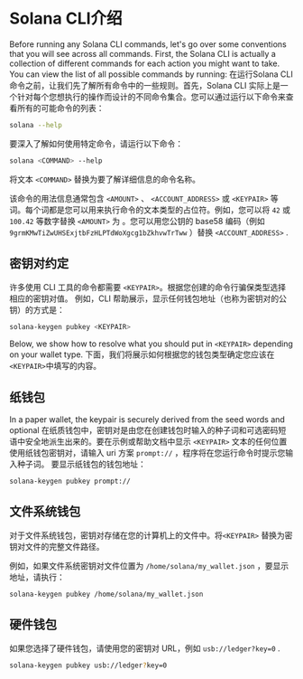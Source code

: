 # Solana CLI介绍

Before running any Solana CLI commands, let's go over some conventions that you will see across all commands. First, the Solana CLI is actually a collection of different commands for each action you might want to take. You can view the list of all possible commands by running:
在运行Solana CLI 命令之前，让我们先了解所有命令中的一些规则。首先，Solana CLI 实际上是一个针对每个您想执行的操作而设计的不同命令集合。您可以通过运行以下命令来查看所有的可能命令的列表：

```bash
solana --help
```



要深入了解如何使用特定命令，请运行以下命令：

```bash
solana <COMMAND> --help
```


将文本 `<COMMAND>` 替换为要了解详细信息的命令名称。

该命令的用法信息通常包含 `<AMOUNT>` 、 `<ACCOUNT_ADDRESS>` 或 `<KEYPAIR>` 等词。每个词都是您可以用来执行命令的文本类型的占位符。例如，您可以将 `42` 或 `100.42` 等数字替换 `<AMOUNT>` 为 。您可以用您公钥的 base58 编码（例如 `9grmKMwTiZwUHSExjtbFzHLPTdWoXgcg1bZkhvwTrTww` ）替换 `<ACCOUNT_ADDRESS>` .

## 密钥对约定

许多使用 CLI 工具的命令都需要 `<KEYPAIR>`。根据您创建的命令行骗保类型选择相应的密钥对值。
例如，CLI 帮助展示，显示任何钱包地址（也称为密钥对的公钥）的方式是：

```bash
solana-keygen pubkey <KEYPAIR>
```



Below, we show how to resolve what you should put in `<KEYPAIR>` depending on your wallet type.
下面，我们将展示如何根据您的钱包类型确定您应该在`<KEYPAIR>`中填写的内容。

## 纸钱包

In a paper wallet, the keypair is securely derived from the seed words and optional 
在纸质钱包中，密钥对是由您在创建钱包时输入的种子词和可选密码短语中安全地派生出来的。要在示例或帮助文档中显示 `<KEYPAIR>` 文本的任何位置使用纸钱包密钥对，请输入 uri 方案 `prompt://` ，程序将在您运行命令时提示您输入种子词。
要显示纸钱包的钱包地址：

```bash
solana-keygen pubkey prompt://
```

## 文件系统钱包


对于文件系统钱包，密钥对存储在您的计算机上的文件中。将`<KEYPAIR>` 替换为密钥对文件的完整文件路径。

例如，如果文件系统密钥对文件位置为 `/home/solana/my_wallet.json` ，要显示地址，请执行：

```bash
solana-keygen pubkey /home/solana/my_wallet.json
```

## 硬件钱包

如果您选择了硬件钱包，请使用您的密钥对 URL，例如 `usb://ledger?key=0` .

```bash
solana-keygen pubkey usb://ledger?key=0
```